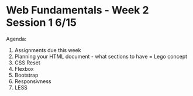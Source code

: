 # Web Fundamentals - Week 2 Session 1 6/15

Agenda:
1. Assignments due this week
2. Planning your HTML document - what sections to have = Lego concept
3. CSS Reset
4. Flexbox
5. Bootstrap
6. Responsivness
7. LESS
